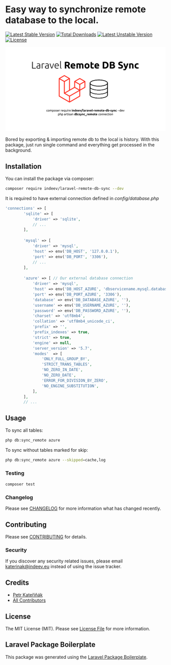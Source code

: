 # Easy way to synchronize remote database to the local.

[![Latest Stable Version](http://poser.pugx.org/indeev/laravel-remote-db-sync/v)](https://packagist.org/packages/indeev/laravel-remote-db-sync)
[![Total Downloads](http://poser.pugx.org/indeev/laravel-remote-db-sync/downloads)](https://packagist.org/packages/indeev/laravel-remote-db-sync)
[![Latest Unstable Version](http://poser.pugx.org/indeev/laravel-remote-db-sync/v/unstable)](https://packagist.org/packages/indeev/laravel-rapid-db-anonymizer)
[![License](http://poser.pugx.org/indeev/laravel-remote-db-sync/license)](https://packagist.org/packages/indeev/laravel-remote-db-sync)

![Laravel Remote DB Sync](https://github.com/inDeev/laravel-remote-db-sync/blob/master/img/laravel_remote_db_sync.png)

Bored by exporting & importing remote db to the local is history. With this package, just run single command and everything get processed in the background.

## Installation

You can install the package via composer:

```bash
composer require indeev/laravel-remote-db-sync --dev
```

It is required to have external connection defined in _config/database.php_

```php
'connections' => [
        'sqlite' => [
            'driver' => 'sqlite',
            // ...
        ],

        'mysql' => [
            'driver' => 'mysql',
            'host' => env('DB_HOST', '127.0.0.1'),
            'port' => env('DB_PORT', '3306'),
            // ...
        ],

        'azure' => [ // Our external database connection
            'driver' => 'mysql',
            'host' => env('DB_HOST_AZURE', 'dbservicename.mysql.database.azure.com'),
            'port' => env('DB_PORT_AZURE', '3306'),
            'database' => env('DB_DATABASE_AZURE', ''),
            'username' => env('DB_USERNAME_AZURE', ''),
            'password' => env('DB_PASSWORD_AZURE', ''),
            'charset' => 'utf8mb4',
            'collation' => 'utf8mb4_unicode_ci',
            'prefix' => '',
            'prefix_indexes' => true,
            'strict' => true,
            'engine' => null,
            'server_version' => '5.7',
            'modes'  => [
                'ONLY_FULL_GROUP_BY',
                'STRICT_TRANS_TABLES',
                'NO_ZERO_IN_DATE',
                'NO_ZERO_DATE',
                'ERROR_FOR_DIVISION_BY_ZERO',
                'NO_ENGINE_SUBSTITUTION',
            ],
        ],
        // ...
```

## Usage

To sync all tables: 

```bash
php db:sync_remote azure
```

To sync without tables marked for skip:

```bash
php db:sync_remote azure --skipped=cache,log
```

### Testing

```bash
composer test
```

### Changelog

Please see [CHANGELOG](CHANGELOG.md) for more information what has changed recently.

## Contributing

Please see [CONTRIBUTING](CONTRIBUTING.md) for details.

### Security

If you discover any security related issues, please email katerinak@indeev.eu instead of using the issue tracker.

## Credits

-   [Petr Kateřiňák](https://github.com/indeev)
-   [All Contributors](../../contributors)

## License

The MIT License (MIT). Please see [License File](LICENSE.md) for more information.

## Laravel Package Boilerplate

This package was generated using the [Laravel Package Boilerplate](https://laravelpackageboilerplate.com).
